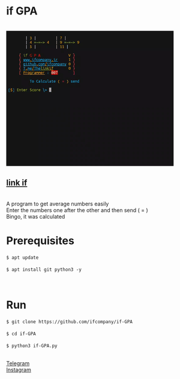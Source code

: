 <h1>if GPA</h1>
<br />
<img src="logp.gif"/>
<br />
<h2><a href="https://ifcompany.ir/apps/Python">link if</a></h2>
<br />
    A program to get average numbers easily<br />
    Enter the numbers one after the other and then send ( = )<br />
    Bingo, it was calculated
<br />
<h1>Prerequisites</h1>
<pre>
<code>$ apt update <br />
$ apt install git python3 -y</code>
</pre>
<br />
<h1>Run</h1>
<pre>
<code>$ git clone https://github.com/ifcompany/if-GPA <br />
$ cd if-GPA <br />
$ python3 if-GPA.py</code>
</pre>
<br />
<a href="https://t.me/Thelinkif">Telegram</a>
<br />
<a href="https://instagram.com/ifcompany.ir">Instagram</a>
<br />
